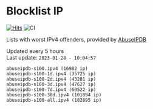 # Blocklist IP

[![Hits](https://hits.seeyoufarm.com/api/count/incr/badge.svg?url=https%3A%2F%2Fgithub.com%2Fborestad%2Fblocklist-ip%2F&count_bg=%2379C83D&title_bg=%23555555&icon=&icon_color=%23E7E7E7&title=hits&edge_flat=false)](https://hits.seeyoufarm.com)  ![CI](https://img.shields.io/github/workflow/status/borestad/blocklist-ip/CI?style=flat-square)

Lists with worst IPv4 offenders, provided by [AbuseIPDB](https://www.abuseipdb.com/)

<!-- FOOTER-PLACEHOLDER -->
Updated every 5 hours<br>
Last update: `2023-01-28 - 10:04:57`
```
abuseipdb-s100.ipv4 (16982 ip)
abuseipdb-s100-1d.ipv4 (35725 ip)
abuseipdb-s100-2d.ipv4 (43201 ip)
abuseipdb-s100-3d.ipv4 (47627 ip)
abuseipdb-s100-7d.ipv4 (60522 ip)
abuseipdb-s100-30d.ipv4 (101894 ip)
abuseipdb-s100-all.ipv4 (182895 ip)
```
